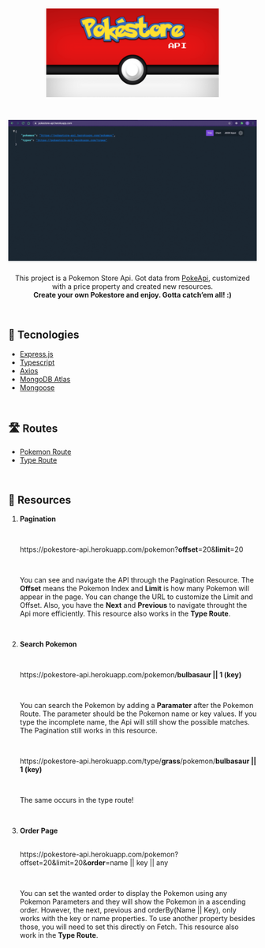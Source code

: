 <h1 align=center><img src="./.github/pokestore-api-logo.png" width="350"></img></h1>
<h1 align=center><img src="./.github/pokestore-api.gif"></img></h1>
 <p align=center>This project is a Pokemon Store Api. Got data from <a href="https://pokeapi.co/">PokeApi</a>, customized with a price property and created new resources.<br/>
<strong>Create your own Pokestore and enjoy. Gotta catch’em all! :)</strong></p><br>

## 🧩 Tecnologies

<ul>
<li><a href="https://expressjs.com/">Express.js</a><br></li>
<li><a href="https://www.typescriptlang.org/">Typescript</a><br></li>
<li><a href="https://axios-http.com/">Axios</a><br></li>
<li><a href="https://www.mongodb.com/cloud/atlas">MongoDB Atlas</a><br></li>
<li><a href="https://mongoosejs.com/">Mongoose</a><br></li>
</ul><br>

## 🛣️ Routes

<ul>
<li><a href="https://pokestore-api.herokuapp.com/pokemon">Pokemon Route</a></li>
<li><a href="https://pokestore-api.herokuapp.com/types">Type Route</a></li>
</ul><br>

## 🚀 Resources

<ol>
<li><strong><p>Pagination</p></strong></li><br>
<p>
https://pokestore-api.herokuapp.com/pokemon?<strong>offset</strong>=20&<strong>limit</strong>=20</p><br>
<p>You can see and navigate the API through the Pagination Resource. The <strong>Offset</strong> means the Pokemon Index and <strong>Limit</strong> is how many Pokemon will appear in the page. You can change the URL to customize the Limit and Offset. Also, you have the <strong>Next</strong> and <strong>Previous</strong> to navigate throught the Api more efficiently. This resource also works in the <strong>Type Route</strong>.</p><br>

<li><strong><p>Search Pokemon</p></strong></li><br>
<p>
https://pokestore-api.herokuapp.com/pokemon/<strong>bulbasaur || 1 (key)</strong></p><br>
<p>You can search the Pokemon by adding a <strong>Paramater</strong> after the Pokemon Route. The parameter should be the Pokemon name or key values. If you type the incomplete name, the Api will still show the possible matches. The Pagination still works in this resource.</p><br>
<p>
https://pokestore-api.herokuapp.com/type/<strong>grass</strong>/pokemon/<strong>bulbasaur || 1 (key)</strong></p><br>
<p>The same occurs in the type route!</p><br>

<li><strong><p>Order Page</p></strong></li><br>
https://pokestore-api.herokuapp.com/pokemon?offset=20&limit=20&<strong>order</strong>=name || key || any</p><br>

<p>You can set the wanted order to display the Pokemon using any Pokemon Parameters and they will show the Pokemon in a ascending order. However, the next, previous and orderBy(Name || Key), only works with the key or name properties. To use another property besides those, you will need to set this directly on Fetch. This resource also work in the <strong>Type Route</strong>. </p>

</ol>
